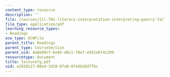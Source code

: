 ```yaml
---
content_type: resource
description: ''
file: /courses/21l-701-literary-interpretation-interpreting-poetry-fall-2003/a282012708ed3d188fe007e4b28d7fbc_lecture7g.pdf
file_type: application/pdf
learning_resource_types:
- Readings
ocw_type: OCWFile
parent_title: Readings
parent_type: CourseSection
parent_uid: 4a8e09cf-6e66-d8c1-78e7-e931ebf4c299
resourcetype: Document
title: lecture7g.pdf
uid: a2820127-08ed-3d18-8fe0-07e4b28d7fbc
---
```

